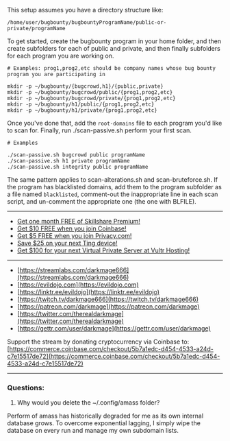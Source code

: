 This setup assumes you have a directory structure like:

```
/home/user/bugbounty/bugbountyProgramName/public-or-private/programName
```

To get started, create the bugbounty program in your home folder, and then create subfolders for each of public and private, and then finally subfolders for each program you are working on.

```
# Examples: prog1,prog2,etc should be company names whose bug bounty program you are participating in

mkdir -p ~/bugbounty/{bugcrowd,h1}/{public,private}
mkdir -p ~/bugbounty/bugcrowd/public/{prog1,prog2,etc}
mkdir -p ~/bugbounty/bugcrowd/private/{prog1,prog2,etc}
mkdir -p ~/bugbounty/h1/public/{prog1,prog2,etc}
mkdir -p ~/bugbounty/h1/private/{prog1,prog2,etc}
```



Once you've done that, add the `root-domains` file to each program you'd like to scan for.
Finally, run ./scan-passive.sh perform your first scan.

```
# Examples

./scan-passive.sh bugcrowd public programName
./scan-passive.sh h1 private programName
./scan-passive.sh integrity public programName
```

The same pattern applies to scan-alterations.sh and scan-bruteforce.sh. 
If the program has blacklisted domains, add them to the program subfolder as a file named `blacklisted`, comment-out the inappropriate line in each scan script, and un-comment the appropriate one (the one with BLFILE).

-----

- [Get one month FREE of Skillshare Premium!](https://www.skillshare.com/r/profile/Mike-Bell/6273336)
- [Get $10 FREE when you join Coinbase!](https://www.coinbase.com/join/darkmage)
- [Get $5 FREE when you join Privacy.com!](https://privacy.com/join/GJWMC)
- [Save $25 on your next Ting device!](https://z9pdsr4ko8e.ting.com/)
- [Get $100 for your next Virtual Private Server at Vultr Hosting!](https://www.vultr.com/?ref=8632027-6G)

-----

- [https://streamlabs.com/darkmage666](https://streamlabs.com/darkmage666)
- [https://evildojo.com](https://evildojo.com)
- [https://linktr.ee/evildojo](https://linktr.ee/evildojo)
- [https://twitch.tv/darkmage666](https://twitch.tv/darkmage666)
- [https://patreon.com/darkmage](https://patreon.com/darkmage)
- [https://twitter.com/therealdarkmage](https://twitter.com/therealdarkmage)
- [https://gettr.com/user/darkmage](https://gettr.com/user/darkmage)

Support the stream by donating cryptocurrency via Coinbase to: [https://commerce.coinbase.com/checkout/5b7a1edc-d454-4533-a24d-c7e15517de72](https://commerce.coinbase.com/checkout/5b7a1edc-d454-4533-a24d-c7e15517de72)

-----

### Questions:

1. Why would you delete the ~/.config/amass folder?

Perform of amass has historically degraded for me as its own internal database grows. To overcome exponential lagging, I simply wipe the database on every run and manage my own subdomain lists.

